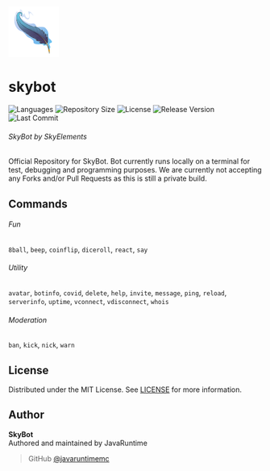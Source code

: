 <img src=".github/READMEicon.png" width="100" height="100" class="center"/>


# skybot

![Languages](https://img.shields.io/github/languages/top/javaruntimemc/skyelements) ![Repository Size](https://img.shields.io/github/repo-size/javaruntimemc/skyelements) ![License](https://img.shields.io/github/license/javaruntimemc/skyelements) ![Release Version](https://img.shields.io/github/v/release/javaruntimemc/skyelements?include_prereleases) ![Last Commit](https://img.shields.io/github/last-commit/javaruntimemc/skyelements)

###### SkyBot by SkyElements
Official Repository for SkyBot. Bot currently runs locally on a terminal for test, debugging and programming purposes. We are currently not accepting any Forks and/or Pull Requests as this is still a private build.

## Commands
###### Fun
`8ball`, `beep`, `coinflip`, `diceroll`, `react`, `say`

###### Utility 
`avatar`, `botinfo`, `covid`, `delete`, `help`, `invite`, `message`, `ping`, `reload`, `serverinfo`, `uptime`, `vconnect`, `vdisconnect`, `whois`

###### Moderation
`ban`, `kick`, `nick`, `warn`

## License
Distributed under the MIT License. See [LICENSE](https://github.com/javaruntimemc/skybot/blob/master/LICENSE) for more information.

## Author
**SkyBot**  
Authored and maintained by JavaRuntime
> GitHub [@javaruntimemc](https://github.com/javaruntimemc)